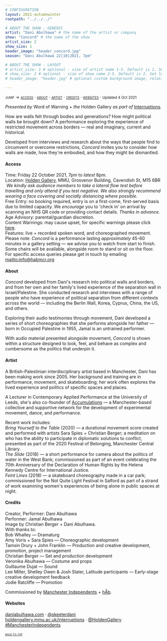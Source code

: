 ```yaml
---
# CONFIGURATION
layout: 2021-autumnwinter
rootpath: "../../../"

# ABOUT THE SHOW - GENERIC
artist: "Dani Abulhawa" # the name of the artist or company
show: "Concord" # the name of the show
artist_size: 2
show_size: 1
header_image: "header_concord.jpg"    
season: "Dani Abulhawa 22|10|2021, 7pm"

# ABOUT THE SHOW - LAYOUT
# artist_size: 1 # optional - size of artist name 1-5. Default is 1. Set longer names to lower values
# show_size: 2 # optional - size of show name 2-5. Default is 2. Set longer names to lower values
# header_image: "header.jpg" # optional custom background image, relative to current page

---
```

<span style='font-variant: small-caps'>jump → [access](/current/2021/abulhawa/#access) · [about](/current/2021/abulhawa/#about) · [artist](/current/2021/abulhawa/#artist) · [credits](/current/2021/abulhawa/#credits) · [websites](/current/2021/abulhawa/#websites)</span> · <small>Updated 4 Oct 2021</small>         
         
*Presented by* Word of Warning *+ the* Holden Gallery *as part of* <a href="https://holdengallery.mmu.ac.uk/interruptions" target="_blank">Interruptions</a>.        
         
How are walls felt through bodies and generations? How might political walls be brought down? A performance exploring the experience of restricted movement across borders — real and imaginary, current and historical.        
        
Developed from interviews and research about the ways that people find to circumvent or overcome restrictions, *Concord* invites you to consider how walls are made, how they're embodied, and how they might be dismantled.        
        
#### Access         
Time: Friday 22 October 2021, 7pm to *latest* 8pm.<br>Location: <a href="https://www.holdengallery.mmu.ac.uk/visiting" target="_blank">Holden Gallery</a>, MMU, Grosvenor Building, Cavendish St, M15 6BR<br>&nbsp;*We kindly ask audience members to take a lateral flow test before travelling and only attend if you test negative. We also strongly recommend wearing a face covering and socially distancing where possible.*<br>Free Entry: no booking required, entry is on a first-come, first-served basis due to limited capacity. We *encourage* you to 'check in' on arrival by scanning an NHS QR code or providing contact details. *Thanks in advance.*<br>Age Advisory: parental/guardian discretion.<br>Content Warnings: may cause upset, for specific warnings please click [here](/warnings).<br>Features: live + recorded spoken word, and choreographed movement.<br>Please note: *Concord* is a performance lasting *approximately* 45-60 minutes in a gallery setting — we advise you to watch from start to finish. Some chairs will be available, alongside room to stand or sit on the floor.<br>For specific access queries please get in touch by emailing <mailto:info@habmcr.org>         
         
#### About         
*Concord* developed from Dani's research into political walls and borders, and from her own and her family's lived experience of the separation wall in Israel/Palestine. She conducted research and interviews with a range of people who have experience of political separation from different contexts across the world — including the Berlin Wall, Korea, Cyprus, China, the US, and others.        
        
Exploring their audio testimonies through movement, Dani developed a series of short choreographies that she performs alongside her father — born in Occupied Palestine in 1955, Jamal is an untrained performer.         
         
With audio material presented alongside movement, *Concord* is shown within a structure designed to look, feel, and behave as complex and cumbersome as the politics that underpin it.         
         
#### Artist          
A British-Palestinian interdisciplinary artist based in Manchester, Dani has been making work since 2005. Her background and training are in performance, movement, and skateboarding; her work often explores the lived experience and politics of specific spaces and places.        
        
A Lecturer in Contemporary Applied Performance at the University of Leeds, she's also co-founder of <a href="https://accumulationsproject.com" target="_blank">Accumulations</a> — a Manchester-based collective and supportive network for the development of experimental movement, dance, and performance.

Recent work includes:<br>*Bring Yourself to the Table* (2020) — a durational movement score created and performed with artists Sara Spies + Christian Berger; a meditation on who has the ability to participate in diplomatic solutions to conflict, presented as part of the 2020 Festival of Belonging, Manchester Central Library.<br>*The Slide* (2018) — a short performance for camera about the politics of water in the West Bank; commissioned as part of an event celebrating the 70th Anniversary of the Declaration of Human Rights by the Helena Kennedy Centre for International Justice.<br>*Feint Lines* (2018) — a skateboard choreography made in a car park; commissioned for the Not Quite Light Festival in Salford as part of a strand of work examining women's experiences of being alone in public spaces at night.        
        
#### Credits          
Creator, Performer: Dani Abulhawa<br>Performer: Jamal Abulhawa<br>Image by Christian Berger + Dani Abulhawa.<br>With thanks to:<br>Bob Whalley — Dramaturg<br>Amy Voris + Sara Spies — Choreographic development<br>Tamsin Drury + John Franklin — Production and creative development, promotion, project management<br>Christian Berger — Set and production development<br>Veronika Abulhawa — Costume and props<br>Guillaume Dujat — Sound<br>Lee Miller, Shelley Owen & Josh Slater, Latitude participants — Early-stage creative development feedback<br>Jodie Ratcliffe — Promotion         
         
Commissioned by <a href="https://manchesterindependents.co.uk" target="_blank">Manchester Independents</a> + [hÅb](/hab).         
        
#### Websites         
<a href="https://daniabulhawa.com" target="_blank">daniabulhawa.com</a> · <a href="https://twitter.com/skeeterdani" target="_blank">@skeeterdani</a><br><a href="https://holdengallery.mmu.ac.uk/interruptions" target="_blank">holdengallery.mmu.ac.uk/interruptions</a> · <a href="https://twitter.com/HoldenGallery" target="_blank">@HoldenGallery</a><br><a href="https://twitter.com/hashtag/ManchesterIndependents?f=live" target="_blank">#ManchesterIndependents</a>         
        
<small><span style='font-variant: small-caps'>[back to top](/current/2021/abulhawa)</span></small>
